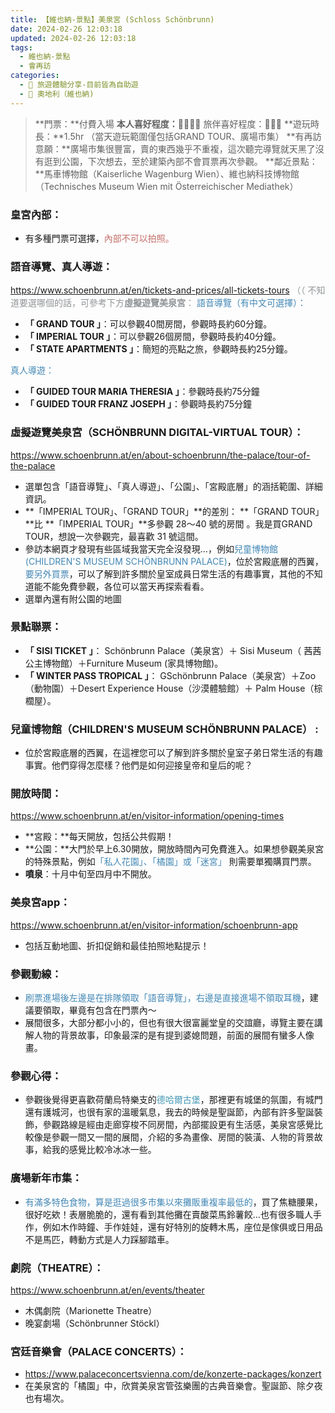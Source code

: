 ```yaml
---
title: 【維也納-景點】美泉宮 (Schloss Schönbrunn) 
date: 2024-02-26 12:03:18
updated: 2024-02-26 12:03:18
tags: 
  - 維也納-景點
  - 會再訪
categories: 
  - 🌴 旅遊體驗分享-目前皆為自助遊
  - 🥥 奧地利（維也納) 
---
```

> **門票：**付費入場
> **本人喜好程度：**🌝🌝🌝🌛 旅伴喜好程度：🌝🌝🌝
> **遊玩時長：**1.5hr （當天遊玩範圍僅包括GRAND TOUR、廣場市集）
> **有再訪意願：**廣場市集很豐富，賣的東西幾乎不重複，這次聽完導覽就天黑了沒有逛到公園，下次想去，至於建築內部不會買票再次參觀。
> **鄰近景點：**馬車博物館（Kaiserliche Wagenburg Wien）、維也納科技博物館（Technisches Museum Wien mit Österreichischer Mediathek）
<!-- more -->
### 皇宮內部：
+ 有多種門票可選擇，<font color=#c36d67>內部不可以拍照。</font>

### 語音導覽、真人導遊：
https://www.schoenbrunn.at/en/tickets-and-prices/all-tickets-tours
<font color=#909497>（（ 不知道要選哪個的話，可參考下方**虛擬遊覽美泉宮**：</font>
<font color=#4287B5>語音導覽（有中文可選擇）：</font>
+ **「 GRAND TOUR 」**：可以參觀40間房間，參觀時長約60分鐘。
+ **「 IMPERIAL TOUR 」**：可以參觀26個房間，參觀時長約40分鐘。
+ **「 STATE APARTMENTS 」**：簡短的亮點之旅，參觀時長約25分鐘。

<font color=#4287B5>真人導遊：</font>
+ **「 GUIDED TOUR MARIA THERESIA 」**：參觀時長約75分鐘
+ **「 GUIDED TOUR FRANZ JOSEPH 」**：參觀時長約75分鐘

### 虛擬遊覽美泉宮（SCHÖNBRUNN DIGITAL-VIRTUAL TOUR）：
https://www.schoenbrunn.at/en/about-schoenbrunn/the-palace/tour-of-the-palace
+ 選單包含「語音導覽」、「真人導遊」、「公園」、「宮殿底層」的涵括範圍、詳細資訊。
+ **「IMPERIAL TOUR」、「GRAND TOUR」**的差別：
**「GRAND TOUR」**比 **「IMPERIAL TOUR」**多參觀 28～40 號的房間 。我是買GRAND TOUR，想說一次參觀完，最喜歡 31 號這間。
+ 參訪本網頁才發現有些區域我當天完全沒發現…，例如<font color=#4287B5>兒童博物館(CHILDREN'S MUSEUM SCHÖNBRUNN PALACE)</font>，位於宮殿底層的西翼，<font color=#4287B5>要另外買票</font>，可以了解到許多關於皇室成員日常生活的有趣事實，其他的不知道能不能免費參觀，各位可以當天再探索看看。
+ 選單內還有附公園的地圖


### 景點聯票：
+ **「 SISI TICKET 」**：
Schönbrunn Palace（美泉宮）＋ Sisi Museum（ 茜茜公主博物館）＋Furniture Museum (家具博物館)。
+ **「 WINTER PASS TROPICAL 」**：
GSchönbrunn Palace（美泉宮）＋Zoo（動物園）＋Desert Experience House（沙漠體驗館）＋ Palm House（棕櫚屋）。

### 兒童博物館（CHILDREN'S MUSEUM SCHÖNBRUNN PALACE） :
+ 位於宮殿底層的西翼，在這裡您可以了解到許多關於皇室子弟日常生活的有趣事實。他們穿得怎麼樣？他們是如何迎接皇帝和皇后的呢？

### 開放時間：
https://www.schoenbrunn.at/en/visitor-information/opening-times
+ **宮殿：**每天開放，包括公共假期！
+ **公園：**大門於早上6.30開放，開放時間內可免費進入。如果想參觀美泉宮的特殊景點，例如<font color=#4287B5>「私人花園」、「橘園」或「迷宮」</font> 則需要單獨購買門票。
+ **噴泉**：十月中旬至四月中不開放。
  
### 美泉宮app：
https://www.schoenbrunn.at/en/visitor-information/schoenbrunn-app
+ 包括互動地圖、折扣促銷和最佳拍照地點提示！
    
### 參觀動線：
+ <font color=#4287B5>刷票進場後左邊是在排隊領取「語音導覽」，右邊是直接進場不領取耳機</font>，建議要領取，畢竟有包含在門票內～
+ 展間很多，大部分都小小的，但也有很大很富麗堂皇的交誼廳，導覽主要在講解人物的背景故事，印象最深的是有提到婆媳問題，前面的展間有蠻多人像畫。

### 參觀心得：
+ 參觀後覺得更喜歡荷蘭烏特樂支的<font color=#4599B6>德哈爾古堡</font>，那裡更有城堡的氛圍，有城門還有護城河，也很有家的溫暖氣息，我去的時候是聖誕節，內部有許多聖誕裝飾，參觀路線是經由走廊穿梭不同房間，內部擺設更有生活感，美泉宮感覺比較像是參觀一間又一間的展間，介紹的多為畫像、房間的裝潢、人物的背景故事，給我的感覺比較冷冰冰一些。

### 廣場新年市集：
+ <font color=#4287B5>有滿多特色食物，算是逛過很多市集以來攤販重複率最低的</font>，買了焦糖腰果，很好吃欸！表層脆脆的，還有看到其他攤在賣酸菜馬鈴薯餃…也有很多職人手作，例如木作時鐘、手作娃娃，還有好特別的旋轉木馬，座位是傢俱或日用品不是馬匹，轉動方式是人力踩腳踏車。

### 劇院（THEATRE）：
https://www.schoenbrunn.at/en/events/theater
+ 木偶劇院（Marionette Theatre）
+ 晚宴劇場（Schönbrunner Stöckl）
 
### 宮廷音樂會（PALACE CONCERTS）：
+ https://www.palaceconcertsvienna.com/de/konzerte-packages/konzert
+ 在美泉宮的「橘園」中，欣賞美泉宮管弦樂團的古典音樂會。聖誕節、除夕夜也有場次。
 